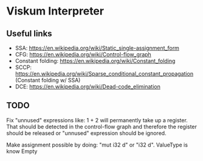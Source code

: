 # Viskum Interpreter

## Useful links

- SSA: https://en.wikipedia.org/wiki/Static_single-assignment_form
- CFG: https://en.wikipedia.org/wiki/Control-flow_graph
- Constant folding: https://en.wikipedia.org/wiki/Constant_folding
- SCCP: https://en.wikipedia.org/wiki/Sparse_conditional_constant_propagation (Constant folding w/ SSA)
- DCE: https://en.wikipedia.org/wiki/Dead-code_elimination

## TODO

Fix "unnused" expressions like: 1 + 2 will permanently take up a register. That should be detected in the control-flow graph and therefore the register should be released or "unnused" expression should be ignored.

Make assignment possible by doing: "mut i32 d" or "i32 d". ValueType is know Empty
